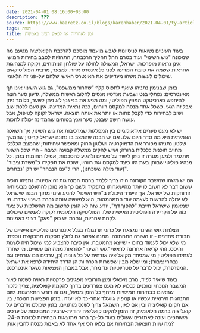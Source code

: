 ```yaml
---
date: 2021-04-01 08:16:00+03:00
description: ???
source: https://www.haaretz.co.il/blogs/karenhaber/2021-04-01/ty-article/0000017f-f8df-d044-adff-fbff6de20000
tags: דעות
title: זמן לאחריות או לפאק רציני באמינות
---
```


בעוד העיניים נשואות לניסיונות לגבש מועמד מוסכם להרכבת הקואליציה מטעם מה שמכונה "גוש השינוי" ועוד בטרם החל תהליך הרכבתה, התחזיות לסבב בחירות חמישי אינן נראות מופרכות. ישראל, המשולה לחולה על שולחן הניתוחים, זקוקה למנהיגות אחראית ששמה את טובת המדינה לפני כל אינטרס אחר. למצער, מרבית הפוליטיקאים שיכולים לעשות משהו מעדיפים את האינטרס האישי שלהם על-פני זה הלאומי.

בזמן שבנימין נתניהו שואף לתפוס קלף "שחרור ממשפט", גם גוש השינוי אינו חף מאינטרסים: נפתלי בנט ושבעת מנדטיו מנסים לחלוב ראשות ממשלה, גדעון סער רוצה להיתפש כארכיטקט המפץ הפוליטי, ומה מניע את בני גנץ לא ניתן לשער, כלומר ניתן אבל זה רגעי. כשכל אחד מנסה למקסם רווחים, ככה נראית המדינה. אין טעם ללכת שוב ושוב לבחירות כדי לקבל פחות או יותר את אותה תוצאה. ישראל זקוקה לטיפול, אבל עושה רושם שבנט, סער וגנץ בטוחים שהמדינה יכולה לחכות.

יש לא מעט פערים אידאולוגיים בין המפלגות שמרכיבות את גוש השינוי, אך השאלה האמיתית היא מה סדר היום שלו. אם יש הבנה שהמצב בו נתונה ישראל קריטי; שהמשך שלטון נתניהו מפורר את הדמוקרטיה ושלטון החוק ומאפשר שחיתות; שהמצב הכלכלי מחייב תוכנית כלכלית ברורה; ושיש להקים ממשלה קבועה ויציבה - הרי שכל השאר מתגמד ולמען מטרה זו ניתן לגשר על פערים ולהגיע להסכמות, אפילו תחומות בזמן. כל מנהיג פוליטי שבוחן בעת הזו כיצד למקסם את רווחיו, שוכח את תפקידו כ"משרת ציבור" (עוד מילה ששכחנו), הרי ל"עם הנבחר" יש רק "נבחרים".

אם יש משהו שמשבר הקורונה היה צריך ללמד ברמת המנהיגות זה אמינות. נתניהו הוכיח ששום דבר לא חשוב לו יותר מהישארותו בתפקיד ולשם כך הוא מוכן להתעלם מבעיותיה הדוחקות של ישראל. אך היעדר היכולת ב"גוש השינוי" להניע שינוי מתוך הבנה שישראל לא יכולה להרשות לעצמה עוד התמהמהות, היא למעשה אותה גברת בשינוי אדרת. מי שמאמין שישראל חייבת "להפוך דף", יודע שזה לא הזמן לחשוב מה ההשלכות של צעד כזה על הקריירה הפוליטית האישית שלו. הפוליטיקה הלאומית זקוקה לאנשים שיכולים לקחת אחריות, אחרת יש כאן "פאק" רציני באמינות.

הצלחת גוש השינוי נמצאת על כרעי תרנגולת בגלל אינטרסים פוליטיים אישיים של חבורת פחדנים - זו השורה התחתונה. ממנה אפשר גם לחלץ מסקנה מתבקשת נוספת: מי שלא יכול לעמוד בחום - שייצא מהמטבח. אין סיבה להצביע למי שיכול היה לשנות והיסס. זוהי קריאה אחרונה לראשי "גוש השינוי" להראות ממה הם עשויים. מי שחרד לעתידו הפוליטי; מי שמפחד מקואליציה אזרחית על כל גווניה (כן, ערבים הם אזרחים וגם נבחרי ציבור); ומי שלא מבין שפשרות הכרחיות הן הדרך היחידה לרפא את ישראל המפרפרת, יכול לדבר על פטריוטיות עד מחר, אבל במבחן המציאות נשאר אינטרסנט.

בעוד שיאיר לפיד, מרב מיכאלי וניצן הורוביץ מפגינים פרקטיות ראויה לשמה לאור המשבר הנוכחי ומוכנים לבלוע לא מעט צפרדעים בדרך להקמת קואליציה, צריך לזכור שהאיום בבחירות חמישיות מרחף כל הזמן ממעל, וגם זה דורש התארגנות. שום התנהגות הירואית עכשיו או קמפיין גוועלד אחר-כך לא יעזרו. בזמן הפציעות הנוכחי, בין אם תקום קואליציה ובין אם לאו, השמאל צריך לשנס מותניים. בזמן שכולם מדברים על קואליציה ברמה הלאומית, זה הזמן להקים קואליציה יהודית-ערבית המבוססת על ערכים משותפים ועונה לאתגרים שעולים בעוד כל-כך ברור מתוצאות הבחירות לכנסת ה-24. מה שוות תוצאות הבחירות אם בלאו הכי אף אחד לא באמת מנסה להבין אותן?